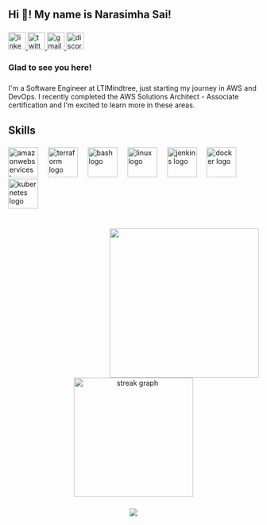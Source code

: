 <h2 align="left">Hi 👋! My name is Narasimha Sai!</h2>

###

<div align="left">
  <a href="https://www.linkedin.com/in/narasimhasai/" target="_blank">
    <img src="https://img.shields.io/static/v1?message=LinkedIn&logo=linkedin&label=&color=0077B5&logoColor=white&labelColor=&style=for-the-badge" height="35" alt="linkedin logo"  />
  </a>
  <a href="https://x.com/narasimhasai95" target="_blank">
    <img src="https://img.shields.io/static/v1?message=Twitter&logo=twitter&label=&color=1DA1F2&logoColor=white&labelColor=&style=for-the-badge" height="35" alt="twitter logo"  />
  </a>
  <a href="mailto:narasimhasai.nimmagadda@gmail.com" target="_blank">
    <img src="https://img.shields.io/static/v1?message=Gmail&logo=gmail&label=&color=D14836&logoColor=white&labelColor=&style=for-the-badge" height="35" alt="gmail logo"  />
  </a>
  <a href="https://discord.com/users/725665424313679883" target="_blank">
    <img src="https://img.shields.io/static/v1?message=Discord&logo=discord&label=&color=7289DA&logoColor=white&labelColor=&style=for-the-badge" height="35" alt="discord logo"  />
  </a>
</div>

###

<h3 align="left">Glad to see you here!</h3>

###

<p align="left">I'm a Software Engineer at LTIMindtree, just starting my journey in AWS and DevOps. I recently completed the AWS Solutions Architect - Associate certification and I'm excited to learn more in these areas.</p>

###

<h2 align="left">Skills</h2>

###

<div align="left">
  <img src="https://skillicons.dev/icons?i=aws" height="60" alt="amazonwebservices logo"  />
  <img width="12" />
  <img src="https://cdn.simpleicons.org/terraform/7B42BC" height="60" alt="terraform logo"  />
  <img width="12" />
  <img src="https://skillicons.dev/icons?i=bash" height="60" alt="bash logo"  />
  <img width="12" />
  <img src="https://skillicons.dev/icons?i=linux" height="60" alt="linux logo"  />
  <img width="12" />
  <img src="https://skillicons.dev/icons?i=jenkins" height="60" alt="jenkins logo"  />
  <img width="12" />
  <img src="https://skillicons.dev/icons?i=docker" height="60" alt="docker logo"  />
  <img width="12" />
  <img src="https://cdn.simpleicons.org/kubernetes/326CE5" height="60" alt="kubernetes logo"  />
</div>

###

<br clear="both">

<img align="right" height="300" src="https://user-images.githubusercontent.com/74038190/229223263-cf2e4b07-2615-4f87-9c38-e37600f8381a.gif"  />

###

<div align="center">
  <img src="https://streak-stats.demolab.com?user=iam-narasimhasai&locale=en&mode=daily&theme=gotham&hide_border=false&border_radius=5" height="240" alt="streak graph"  />
</div>

###

<div align="center">
  <img src="https://visitor-badge.laobi.icu/badge?page_id=iam-narasimhasai.iam-narasimhasai&left_color=darkcyan&right_color=springgreen"  />
</div>

###

